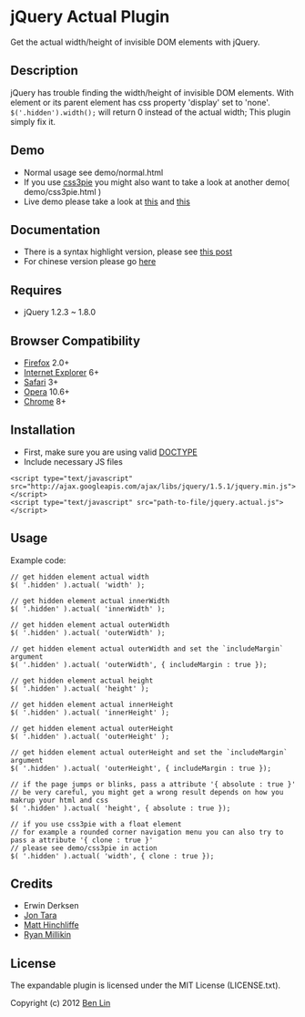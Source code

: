 # jQuery Actual Plugin

Get the actual width/height of invisible DOM elements with jQuery.



## Description

jQuery has trouble finding the width/height of invisible DOM elements. With element or its parent element has css property 'display' set to 'none'. `$('.hidden').width();` will return 0 instead of the actual width; This plugin simply fix it.



## Demo

- Normal usage see demo/normal.html
- If you use [css3pie](http://css3pie.com/) you might also want to take a look at another demo( demo/css3pie.html )
- Live demo please take a look at [this](http://dreamerslab.com/demos/get-hidden-element-width-with-jquery-actual-plugin) and [this](http://dreamerslab.com/demos/get-hidden-element-width-with-jquery-actual-plugin-with-css3pie/)



## Documentation

- There is a syntax highlight version, please see [this post](http://dreamerslab.com/blog/en/get-hidden-elements-width-and-height-with-jquery/)
- For chinese version please go [here](http://dreamerslab.com/blog/tw/get-hidden-elements-width-and-height-with-jquery/)



## Requires

- jQuery 1.2.3 ~ 1.8.0



## Browser Compatibility

- [Firefox](http://mzl.la/RNaI) 2.0+
- [Internet Explorer](http://bit.ly/9fMgIQ) 6+
- [Safari](http://bit.ly/gMhzVR) 3+
- [Opera](http://bit.ly/fWJzaC) 10.6+
- [Chrome](http://bit.ly/ePHvYZ) 8+



## Installation
- First, make sure you are using valid [DOCTYPE](http://bit.ly/hQK1Rk)
- Include necessary JS files

<!-- -->

    <script type="text/javascript" src="http://ajax.googleapis.com/ajax/libs/jquery/1.5.1/jquery.min.js"></script>
    <script type="text/javascript" src="path-to-file/jquery.actual.js"></script>



## Usage

Example code:

    // get hidden element actual width
    $( '.hidden' ).actual( 'width' );

    // get hidden element actual innerWidth
    $( '.hidden' ).actual( 'innerWidth' );

    // get hidden element actual outerWidth
    $( '.hidden' ).actual( 'outerWidth' );

    // get hidden element actual outerWidth and set the `includeMargin` argument
    $( '.hidden' ).actual( 'outerWidth', { includeMargin : true });

    // get hidden element actual height
    $( '.hidden' ).actual( 'height' );

    // get hidden element actual innerHeight
    $( '.hidden' ).actual( 'innerHeight' );

    // get hidden element actual outerHeight
    $( '.hidden' ).actual( 'outerHeight' );

    // get hidden element actual outerHeight and set the `includeMargin` argument
    $( '.hidden' ).actual( 'outerHeight', { includeMargin : true });

    // if the page jumps or blinks, pass a attribute '{ absolute : true }'
    // be very careful, you might get a wrong result depends on how you makrup your html and css
    $( '.hidden' ).actual( 'height', { absolute : true });

    // if you use css3pie with a float element
    // for example a rounded corner navigation menu you can also try to pass a attribute '{ clone : true }'
    // please see demo/css3pie in action
    $( '.hidden' ).actual( 'width', { clone : true });



## Credits

- Erwin Derksen
- [Jon Tara](https://github.com/jtara)
- [Matt Hinchliffe](https://github.com/i-like-robots)
- [Ryan Millikin](https://github.com/dhamma)



## License

The expandable plugin is licensed under the MIT License (LICENSE.txt).

Copyright (c) 2012 [Ben Lin](http://dreamerslab.com)